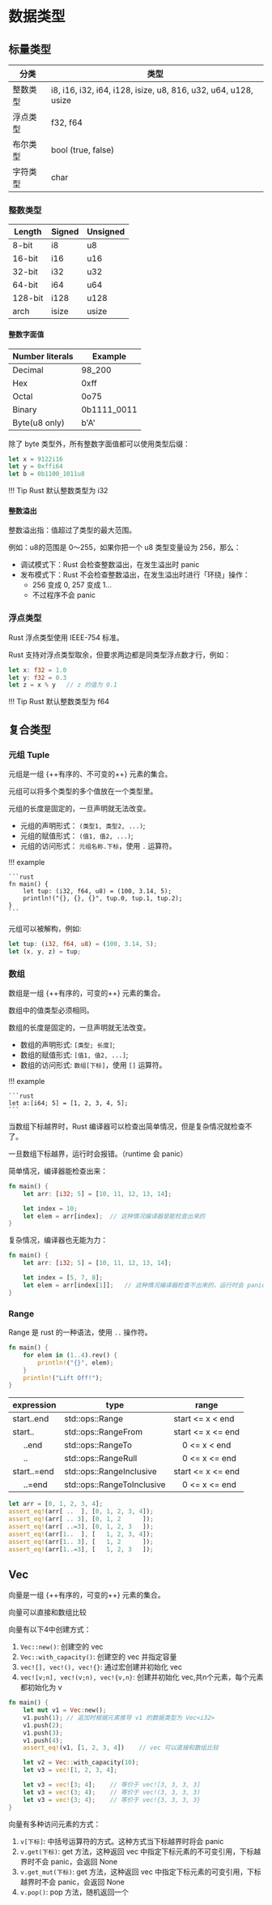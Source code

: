 # 数据类型

## 标量类型

| 分类    |  类型  |
| ------- | ------|
| 整数类型 | i8, i16, i32, i64, i128, isize, u8, 816, u32, u64, u128, usize|
| 浮点类型 | f32, f64 |
| 布尔类型 | bool (true, false)|
| 字符类型 | char |

### 整数类型
| Length   | Signed | Unsigned |
| -------- | ------ | -------- |
| 8-bit    |  i8    | u8       |
| 16-bit   |  i16   | u16      |
|  32-bit  |  i32   |  u32     |
|  64-bit  |  i64   |  u64     |
|  128-bit |  i128  |  u128    |
|  arch    |  isize |  usize   |

#### 整数字面值

| Number literals| Example      |
|----------------|--------------|
| Decimal        |  98_200      |
| Hex            |  0xff        |
| Octal          |  0o75        |
| Binary         |  0b1111_0011 |
| Byte(u8 only)  |  b'A'        |

除了 byte 类型外，所有整数字面值都可以使用类型后缀：
```rust
let x = 9122i16
let y = 0xffi64
let b = 0b1100_1011u8
```

!!! Tip
    Rust 默认整数类型为 i32

#### 整数溢出

整数溢出指：值超过了类型的最大范围。

例如：u8的范围是 0～255，如果你把一个 u8 类型变量设为 256，那么：

- 调试模式下：Rust 会检查整数溢出，在发生溢出时 panic
- 发布模式下：Rust 不会检查整数溢出，在发生溢出时进行「环绕」操作：
    - 256 变成 0, 257 变成 1...
    - 不过程序不会 panic

### 浮点类型

Rust 浮点类型使用 IEEE-754 标准。

Rust 支持对浮点类型取余，但要求两边都是同类型浮点数才行，例如：
```rust
let x: f32 = 1.0
let y: f32 = 0.3
let z = x % y   // z 的值为 0.1
```

!!! Tip
    Rust 默认整数类型为 f64

## 复合类型

### 元组 Tuple

元组是一组 {++有序的、不可变的++} 元素的集合。

元组可以将多个类型的多个值放在一个类型里。

元组的长度是固定的，一旦声明就无法改变。

- 元组的声明形式： `(类型1, 类型2, ...)`;
- 元组的赋值形式： `(值1, 值2, ...)`;
- 元组的访问形式： `元组名称.下标`，使用 `.` 运算符。

!!! example

    ```rust 
    fn main() {
        let tup: (i32, f64, u8) = (100, 3.14, 5);
        println!("{}, {}, {}", tup.0, tup.1, tup.2);
    }
    ```

元组可以被解构，例如:

```rust
let tup: (i32, f64, u8) = (100, 3.14, 5);
let (x, y, z) = tup;
```


### 数组

数组是一组 {++有序的，可变的++} 元素的集合。

数组中的值类型必须相同。

数组的长度是固定的，一旦声明就无法改变。

- 数组的声明形式: `[类型; 长度]`;
- 数组的赋值形式: `[值1, 值2, ...]`;
- 数组的访问形式: `数组[下标]`，使用 `[]` 运算符。

!!! example

    ```rust
    let a:[i64; 5] = [1, 2, 3, 4, 5];
    ```

当数组下标越界时，Rust 编译器可以检查出简单情况，但是复杂情况就检查不了。

一旦数组下标越界，运行时会报错。（runtime 会 panic）

简单情况，编译器能检查出来：
```rust
fn main() {
    let arr: [i32; 5] = [10, 11, 12, 13, 14];

    let index = 10;
    let elem = arr[index];  // 这种情况编译器是能检查出来的
}
```

复杂情况，编译器也无能为力：
```rust
fn main() {
    let arr: [i32; 5] = [10, 11, 12, 13, 14];

    let index = [5, 7, 8];
    let elem = arr[index[1]];   // 这种情况编译器检查不出来的，运行时会 panic
}
```


### Range

Range 是 rust 的一种语法，使用 `..` 操作符。

```rust
fn main() {
    for elem in (1..4).rev() {
        println!("{}", elem);
    }
    println!("Lift Off!");
}
```

| expression  | type                       | range             |
| ----------- | -------------------------- | ----------------- |
| start..end                             | std::ops::Range            | start <= x <  end |
| start..                                | std::ops::RangeFrom        | start <= x <= end |
| &nbsp;&nbsp;&nbsp;&nbsp;&nbsp;..end    | std::ops::RangeTo          | &nbsp;&nbsp;&nbsp;&nbsp;0 <= x <  end |
| &nbsp;&nbsp;&nbsp;&nbsp;&nbsp;..       | std::ops::RangeRull        | &nbsp;&nbsp;&nbsp;&nbsp;0 <= x <= end |
| start..=end                            | std::ops::RangeInclusive   | start <= x <= end |
| &nbsp;&nbsp;&nbsp;&nbsp;&nbsp;..=end   | std::ops::RangeToInclusive | &nbsp;&nbsp;&nbsp;&nbsp;0 <= x <= end |

```rust
let arr = [0, 1, 2, 3, 4];
assert_eq!(arr[ ..  ], [0, 1, 2, 3, 4]);
assert_eq!(arr[ .. 3], [0, 1, 2      ]);
assert_eq!(arr[ ..=3], [0, 1, 2, 3   ]);
assert_eq!(arr[1..  ], [   1, 2, 3, 4]);
assert_eq!(arr[1.. 3], [   1, 2      ]);
assert_eq!(arr[1..=3], [   1, 2, 3   ]);
```

## Vec

向量是一组 {++有序的，可变的++} 元素的集合。

向量可以直接和数组比较

向量有以下4中创建方式：

1. `Vec::new()`: 创建空的 vec
2. `Vec::with_capacity()`: 创建空的 vec 并指定容量
3. `vec![], vec!(), vec!{}`: 通过宏创建并初始化 vec
4. `vec![v;n], vec!(v;n), vec!{v,n}`: 创建并初始化 vec,共n个元素，每个元素都初始化为 v

```rust
fn main() {
    let mut v1 = Vec:new();
    v1.push(1); // 追加时根据元素推导 v1 的数据类型为 Vec<i32>
    v1.push(2);
    v1.push(3);
    v1.push(4);
    assert_eq!(v1, [1, 2, 3, 4])    // vec 可以直接和数组比较

    let v2 = Vec::with_capacity(10);
    let v3 = vec![1, 2, 3, 4];

    let v3 = vec![3; 4];    // 等价于 vec![3, 3, 3, 3]
    let v3 = vec!(3; 4);    // 等价于 vec!(3, 3, 3, 3)
    let v3 = vec!{3; 4};    // 等价于 vec!{3, 3, 3, 3}
}
```

向量有多种访问元素的方式：

1. `v[下标]`: 中括号运算符的方式。这种方式当下标越界时将会 panic
2. `v.get(下标)`: get 方法，这种返回 vec 中指定下标元素的不可变引用，下标越界时不会 panic，会返回 None
3. `v.get_mut(下标)`: get 方法，这种返回 vec 中指定下标元素的可变引用，下标越界时不会 panic，会返回 None
4. `v.pop()`: pop 方法，随机返回一个